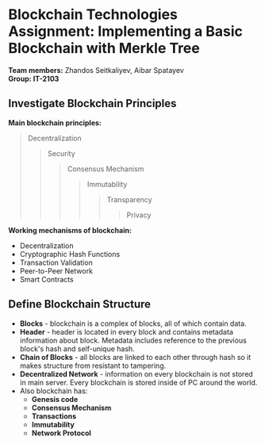 # Blockchain Technologies Assignment: Implementing a Basic Blockchain with Merkle Tree
**Team members:** Zhandos Seitkaliyev, Aibar Spatayev <br>
**Group: IT-2103**
## Investigate Blockchain Principles ##
**Main blockchain principles:**      
>Decentralization 
>>Security
>>>Consensus Mechanism
>>>>Immutability
>>>>>Transparency
>>>>>>Privacy

**Working mechanisms of blockchain:**
* Decentralization
* Cryptographic Hash Functions
* Transaction Validation
* Peer-to-Peer Network
* Smart Contracts

## Define Blockchain Structure ##
* **Blocks** - blockchain is a complex of blocks, all of which contain data.
* **Header** - header is located in every block and contains metadata information about block. Metadata includes reference to the previous block's hash and self-unique hash.
* **Chain of Blocks** - all blocks are linked to each other through hash so it makes structure from resistant to tampering.
* **Decentralized Network** - information on every blockchain is not stored in main server. Every blockchain is stored inside of PC around the world.
* Also blockchain has: 
  * **Genesis code**
  * **Consensus Mechanism**
  * **Transactions**
  * **Immutability**
  * **Network Protocol**
  
